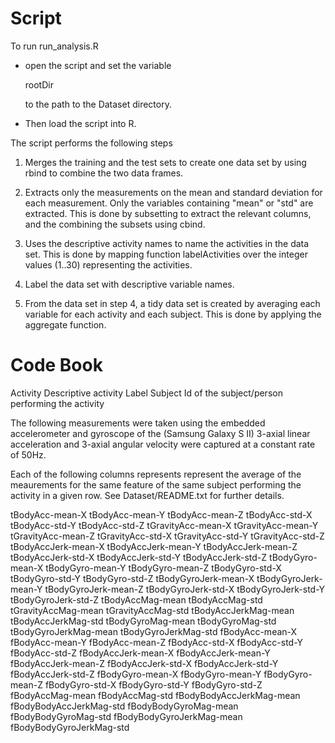 Script
======


To run run_analysis.R

  -  open the script and set the variable 

        rootDir 

     to the path to the Dataset directory.  


  - Then load the script into R.


The script performs the following steps

1.    Merges the training and the test sets to create one data set by using rbind to combine the two data frames.
      
2.    Extracts only the measurements on the mean and standard deviation for each measurement. 
      Only the variables containing "mean" or "std" are extracted.  This is done by subsetting 
      to extract the relevant columns, and the combining the subsets using cbind.

3.    Uses the descriptive activity names to name the activities in the data set.  This is done
      by mapping function labelActivities over the integer values (1..30) representing the activities.

4.    Label the data set with descriptive variable names. 

5.    From the data set in step 4, a tidy data set is created by averaging each variable for each activity and each subject.
      This is done by applying the aggregate function.




Code Book 
=========

Activity                    Descriptive activity Label
Subject                     Id of the subject/person performing the activity

 The following measurements were taken using the embedded accelerometer and gyroscope of the (Samsung Galaxy S II)
 3-axial linear acceleration and 3-axial angular velocity were captured at a constant rate of 50Hz.

 Each of the following columns represents represent the average of the meaurements for the same feature 
 of the same subject performing the activity in a given row.  See Dataset/README.txt for further details.

tBodyAcc-mean-X
tBodyAcc-mean-Y
tBodyAcc-mean-Z
tBodyAcc-std-X
tBodyAcc-std-Y
tBodyAcc-std-Z
tGravityAcc-mean-X
tGravityAcc-mean-Y
tGravityAcc-mean-Z
tGravityAcc-std-X
tGravityAcc-std-Y
tGravityAcc-std-Z
tBodyAccJerk-mean-X
tBodyAccJerk-mean-Y
tBodyAccJerk-mean-Z
tBodyAccJerk-std-X
tBodyAccJerk-std-Y
tBodyAccJerk-std-Z
tBodyGyro-mean-X
tBodyGyro-mean-Y
tBodyGyro-mean-Z
tBodyGyro-std-X
tBodyGyro-std-Y
tBodyGyro-std-Z
tBodyGyroJerk-mean-X
tBodyGyroJerk-mean-Y
tBodyGyroJerk-mean-Z
tBodyGyroJerk-std-X
tBodyGyroJerk-std-Y
tBodyGyroJerk-std-Z
tBodyAccMag-mean
tBodyAccMag-std
tGravityAccMag-mean
tGravityAccMag-std
tBodyAccJerkMag-mean
tBodyAccJerkMag-std
tBodyGyroMag-mean
tBodyGyroMag-std
tBodyGyroJerkMag-mean
tBodyGyroJerkMag-std
fBodyAcc-mean-X
fBodyAcc-mean-Y
fBodyAcc-mean-Z
fBodyAcc-std-X
fBodyAcc-std-Y
fBodyAcc-std-Z
fBodyAccJerk-mean-X
fBodyAccJerk-mean-Y
fBodyAccJerk-mean-Z
fBodyAccJerk-std-X
fBodyAccJerk-std-Y
fBodyAccJerk-std-Z
fBodyGyro-mean-X
fBodyGyro-mean-Y
fBodyGyro-mean-Z
fBodyGyro-std-X
fBodyGyro-std-Y
fBodyGyro-std-Z
fBodyAccMag-mean
fBodyAccMag-std
fBodyBodyAccJerkMag-mean
fBodyBodyAccJerkMag-std
fBodyBodyGyroMag-mean
fBodyBodyGyroMag-std
fBodyBodyGyroJerkMag-mean
fBodyBodyGyroJerkMag-std






